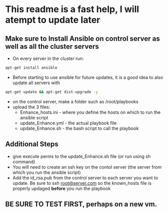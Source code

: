 # This readme is a fast help, I will atempt to update later
## Make sure to Install Ansible on control server as well as all the cluster servers
- On every server in the cluster run:
```bash
apt-get install ansible 
```
- Before starting to use ansible for future updates, it is a good idea to also update all servers with
```bash
apt-get update && apt-get dist-upgrade -y
```
- on the control server, make a folder such as /root/playbooks
- upload the 3 files: 
  - Enhance_hosts.ini - where you define the hosts on which to run the ansible script
  - update_Enhance.yml - the actual playbook file
  - update_Enhance.sh - the bash script to call the playbook
## Additional Steps
- give execute perms to the update_Enhance.sh file (or run using sh command)
- You will need to create an ssh key on the contol server (the server from which you run the ansible script)
- Add the id_rsa.pub from the control server to each server you want to update. Be sure to ssh root@server.com so the known_hosts file is properly updaged **before** you run the playbook
## BE SURE TO TEST FIRST, perhaps on a new vm.
